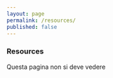 ```yaml
---
layout: page
permalink: /resources/
published: false
---
```


### Resources

Questa pagina non si deve vedere
